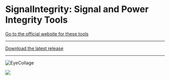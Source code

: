 # SignalIntegrity: Signal and Power Integrity Tools

[Go to the official website for these tools](https://github.com/TeledyneLeCroy/SignalIntegrity/wiki)

***
[Download the latest release](https://github.com/TeledyneLeCroy/SignalIntegrity/releases)
***
![EyeCollage](https://user-images.githubusercontent.com/16583311/147685292-e834987f-fec8-4cfb-bbbf-462dc8cd78ab.png)

![](https://teledynelecroy.github.io/SignalIntegrity/Images/Screenshot.png)





